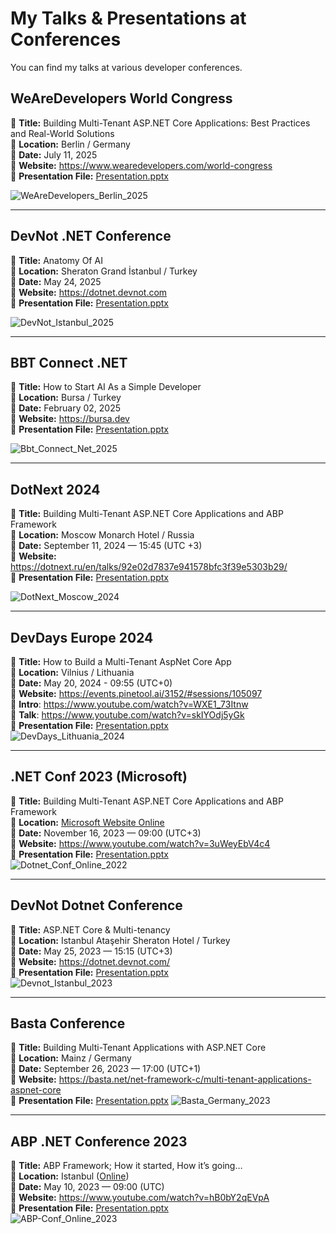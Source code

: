 # My Talks & Presentations at Conferences

You can find my talks at various developer conferences.

## WeAreDevelopers World Congress
📕 **Title:** Building Multi-Tenant ASP.NET Core Applications: Best Practices and Real-World Solutions<br />
📍 **Location:** Berlin / Germany <br />
📅 **Date:** July 11, 2025 <br />
🔗 **Website:** https://www.wearedevelopers.com/world-congress<br />
📁 **Presentation File:** [Presentation.pptx](multi-tenancy-wearedevelopers-2025_30mins.pptx)<br />

![WeAreDevelopers_Berlin_2025](/images/wearedevelopers-berlin-2025.jpg)

---

## DevNot .NET Conference 
📕 **Title:** Anatomy Of AI<br />
📍 **Location:** Sheraton Grand İstanbul / Turkey <br />
📅 **Date:** May 24, 2025 <br />
🔗 **Website:** https://dotnet.devnot.com<br />
📁 **Presentation File:** [Presentation.pptx](https://github.com/ebicoglu/devnot_dotnet_25_konf/blob/main/anatomy-of-ai.pptx)<br />

![DevNot_Istanbul_2025](/images/devnot_dotnet_conf_2025_istanbul.png)

---

## BBT Connect .NET
📕 **Title:** How to Start AI As a Simple Developer<br />
📍 **Location:** Bursa / Turkey <br />
📅 **Date:** February 02, 2025 <br />
🔗 **Website:** https://bursa.dev<br />
📁 **Presentation File:** [Presentation.pptx](ai-as-a-simple-developer-bursa-2025-02-08.pptx)<br />

![Bbt_Connect_Net_2025](/images/bursa-bbt-connect-2025.jpg) 

---

## DotNext 2024
📕 **Title:** Building Multi-Tenant ASP.NET Core Applications and ABP Framework<br />
📍 **Location:** Moscow Monarch Hotel / Russia <br />
📅 **Date:** September 11, 2024 — 15:45 (UTC +3)<br />
🔗 **Website:** https://dotnext.ru/en/talks/92e02d7837e941578bfc3f39e5303b29/<br />
📁 **Presentation File:** [Presentation.pptx](multi-tenancy-with-abp-dotnext-2024.pptx)<br/>

![DotNext_Moscow_2024](/images/dotnext-2024.jpg)

---

## DevDays Europe 2024
📕 **Title:** How to Build a Multi-Tenant AspNet Core App<br />
📍 **Location:**  Vilnius / Lithuania<br />
📅 **Date:** May 20, 2024 - 09:55 (UTC+0)<br />
🔗 **Website:** https://events.pinetool.ai/3152/#sessions/105097<br />
🔗 **Intro**: https://www.youtube.com/watch?v=WXE1_73Itnw<br />
🔗 **Talk**: https://www.youtube.com/watch?v=skIYOdj5yGk<br />
📁 **Presentation File:** [Presentation.pptx](multi-tenancy-with-abp-devdays-2024.pptx)<br />
![DevDays_Lithuania_2024](/images/devdays-2024.jpg)

---


## .NET Conf 2023 (Microsoft)
📕 **Title:** Building Multi-Tenant ASP.NET Core Applications and ABP Framework <br />
📍 **Location:** [Microsoft Website Online](https://www.dotnetconf.net/)<br />
📅 **Date:** November 16, 2023 — 09:00 (UTC+3)<br />
🔗 **Website:** https://www.youtube.com/watch?v=3uWeyEbV4c4<br />
📁 **Presentation File:** [Presentation.pptx](multi-tenancy-dotnet-conf-2023__25mins.pptx)<br />
![Dotnet_Conf_Online_2022](/images/dotnetconf-2023.jpg)


---


## DevNot Dotnet Conference
📕 **Title:** ASP.NET Core & Multi-tenancy<br />
📍 **Location:** Istanbul Ataşehir Sheraton Hotel  / Turkey<br />
📅 **Date:** May 25, 2023 — 15:15 (UTC+3)<br />
🔗 **Website:** https://dotnet.devnot.com/<br />
📁 **Presentation File:** [Presentation.pptx](multi-tenancy-with-abp-devnot-2024_35mins.pptx)<br />
![Devnot_Istanbul_2023](/images/devnot-2023.jpg)


---


## Basta Conference 
📕 **Title:** Building Multi-Tenant Applications with ASP.NET Core<br />
📍 **Location:** Mainz / Germany<br />
📅 **Date:** September 26, 2023 — 17:00 (UTC+1)<br />
🔗 **Website:** https://basta.net/net-framework-c/multi-tenant-applications-aspnet-core<br />
📁 **Presentation File:** [Presentation.pptx](multi-tenancy-with-abp-basta-conf.pptx)
![Basta_Germany_2023](/images/basta-2023.jpg)


---


## ABP .NET Conference 2023
📕 **Title:** ABP Framework; How it started, How it’s going…<br />
📍 **Location:** Istanbul ([Online](https://abp.io/conference/2023))<br />
📅 **Date:** May 10, 2023 — 09:00 (UTC)<br />
🔗 **Website:** https://www.youtube.com/watch?v=hB0bY2qEVpA<br />
📁 **Presentation File:** [Presentation.pptx](abp-conf-2023-keynote.pptx)<br />
![ABP-Conf_Online_2023](/images/abpconf-2023.jpg)

